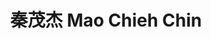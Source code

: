 ---
chinese_name: 秦茂杰
english_name: Mao Chieh Chin
title: 秦茂杰 Mao Chieh Chin
id: chinmaochieh
collection: members
position: Part-time Research Assistant
type: part-time research assistant
department: 財金系學士班三年級
# image_path: https://source.unsplash.com/collection/139386/600x600?a=.png
photo: pt_ra/chinmaochieh.jpg
# blurb: 123
---